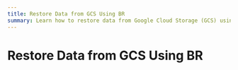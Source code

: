 ```yaml
---
title: Restore Data from GCS Using BR
summary: Learn how to restore data from Google Cloud Storage (GCS) using BR.
---
```


# Restore Data from GCS Using BR
